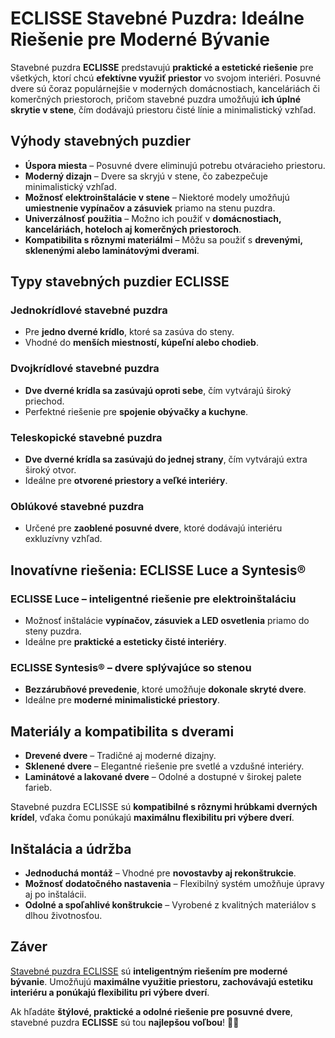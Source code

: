 # ECLISSE Stavebné Puzdra: Ideálne Riešenie pre Moderné Bývanie  

Stavebné puzdra **ECLISSE** predstavujú **praktické a estetické riešenie** pre všetkých, ktorí chcú **efektívne využiť priestor** vo svojom interiéri. Posuvné dvere sú čoraz populárnejšie v moderných domácnostiach, kanceláriách či komerčných priestoroch, pričom stavebné puzdra umožňujú **ich úplné skrytie v stene**, čím dodávajú priestoru čisté línie a minimalistický vzhľad.  

## Výhody stavebných puzdier  

- **Úspora miesta** – Posuvné dvere eliminujú potrebu otváracieho priestoru.  
- **Moderný dizajn** – Dvere sa skryjú v stene, čo zabezpečuje minimalistický vzhľad.  
- **Možnosť elektroinštalácie v stene** – Niektoré modely umožňujú **umiestnenie vypínačov a zásuviek** priamo na stenu puzdra.  
- **Univerzálnosť použitia** – Možno ich použiť v **domácnostiach, kanceláriách, hoteloch aj komerčných priestoroch**.  
- **Kompatibilita s rôznymi materiálmi** – Môžu sa použiť s **drevenými, sklenenými alebo laminátovými dverami**.  

## Typy stavebných puzdier ECLISSE  

### Jednokrídlové stavebné puzdra  
- Pre **jedno dverné krídlo**, ktoré sa zasúva do steny.  
- Vhodné do **menších miestností, kúpeľní alebo chodieb**.  

### Dvojkrídlové stavebné puzdra  
- **Dve dverné krídla sa zasúvajú oproti sebe**, čím vytvárajú široký priechod.  
- Perfektné riešenie pre **spojenie obývačky a kuchyne**.  

### Teleskopické stavebné puzdra  
- **Dve dverné krídla sa zasúvajú do jednej strany**, čím vytvárajú extra široký otvor.  
- Ideálne pre **otvorené priestory a veľké interiéry**.  

### Oblúkové stavebné puzdra  
- Určené pre **zaoblené posuvné dvere**, ktoré dodávajú interiéru exkluzívny vzhľad.  

## Inovatívne riešenia: ECLISSE Luce a Syntesis®  

### **ECLISSE Luce – inteligentné riešenie pre elektroinštaláciu**  
- Možnosť inštalácie **vypínačov, zásuviek a LED osvetlenia** priamo do steny puzdra.  
- Ideálne pre **praktické a esteticky čisté interiéry**.  

### **ECLISSE Syntesis® – dvere splývajúce so stenou**  
- **Bezzárubňové prevedenie**, ktoré umožňuje **dokonale skryté dvere**.  
- Ideálne pre **moderné minimalistické priestory**.  

## Materiály a kompatibilita s dverami  

- **Drevené dvere** – Tradičné aj moderné dizajny.  
- **Sklenené dvere** – Elegantné riešenie pre svetlé a vzdušné interiéry.  
- **Laminátové a lakované dvere** – Odolné a dostupné v širokej palete farieb.  

Stavebné puzdra ECLISSE sú **kompatibilné s rôznymi hrúbkami dverných krídel**, vďaka čomu ponúkajú **maximálnu flexibilitu pri výbere dverí**.  

## Inštalácia a údržba  

- **Jednoduchá montáž** – Vhodné pre **novostavby aj rekonštrukcie**.  
- **Možnosť dodatočného nastavenia** – Flexibilný systém umožňuje úpravy aj po inštalácii.  
- **Odolné a spoľahlivé konštrukcie** – Vyrobené z kvalitných materiálov s dlhou životnosťou.  

## Záver  

[Stavebné puzdra ECLISSE](https://www.lingas.sk/stavebne-puzdra-pre-posuvne-dvere) sú **inteligentným riešením pre moderné bývanie**. Umožňujú **maximálne využitie priestoru, zachovávajú estetiku interiéru a ponúkajú flexibilitu pri výbere dverí**.  

Ak hľadáte **štýlové, praktické a odolné riešenie pre posuvné dvere**, stavebné puzdra **ECLISSE** sú tou **najlepšou voľbou**! 🚪✨
